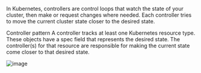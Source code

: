 In Kubernetes, controllers are control loops that watch the state of your cluster, then make or request changes where needed. Each controller tries to move the current cluster state closer to the desired state.


Controller pattern A controller tracks at least one Kubernetes resource type. These objects have a spec field that represents the desired state. The controller(s) for that resource are responsible for making the current state come closer to that desired state.



![image](https://github.com/ayushbikku91/DevSecOps_Notes/assets/54761726/08000036-436e-4d11-8a21-d579f168b8d1)
